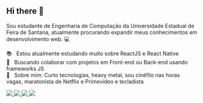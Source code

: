 ## Hi there 👋
Sou estudante de Engenharia de Computação da Universidade Estadual de Feira de Santana, atualmente procurando expandir meus conhecimentos em desenvolvimento web. :computer:

:books: &nbsp; Estou atualmente estudando muito sobre ReactJS e React Native
<br/> :purple_heart: &nbsp; Buscando colaborar com projetos em Front-end ou Back-end usando frameworks JS
<br/> 💬  &nbsp; Sobre mim: Curto tecnologias, heavy metal, sou cinéfilo nas horas vagas, maratonista de Netflix e Primevideo e tecladista

<p>
  <a
    href="https://www.instagram.com/afonsomachado" 
    alt="Instagram"
    target="blank"
  >
    <img src="https://img.shields.io/badge/-Instagram-4169E1?style=flat&logo=Instagram&logoColor=white" />
  </a>
  <a
    href="https://www.linkedin.com/in/AfonsoMachado/" 
    alt="LinkedIn"
    target="blank"
  >
    <img src="https://img.shields.io/badge/-LinkedIn-4169E1?style=flat&logo=Linkedin&logoColor=white" />
  <a
    href="mailto:afonsosmachado@gmail.com" 
    alt="Gmail"
    target="blank"
  >
    <img src="https://img.shields.io/badge/-Gmail-4169E1?style=flat&logo=Gmail&logoColor=white" />
  </a>
  <a
    href="https://wa.me/75991244622?text=iai%20cara" 
    alt="WhatsApp"
    target="blank"
  >
    <img src="https://img.shields.io/badge/-WhatsApp-4169E1?style=flat&logo=WhatsApp&logoColor=white" />
  </a>


<!--
**rafaelmartins92/rafaelmartins92** is a ✨ _special_ ✨ repository because its `README.md` (this file) appears on your GitHub profile.

Here are some ideas to get you started:

- 🔭 I’m currently working on my personal blog with Gatsby, React, GraphQL and Netlify 
- 🌱 I’m currently learning ...
- 👯 I’m looking to collaborate on ...
- 🤔 I’m looking for help with ...
- 💬 Ask me about ...
- 📫 How to reach me: ...
- 😄 Pronouns: ...
- ⚡ Fun fact: ...

### Useful links: 

-->

